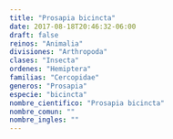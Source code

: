 ```yaml
---
title: "Prosapia bicincta"
date: 2017-08-18T20:46:32-06:00
draft: false
reinos: "Animalia"
divisiones: "Arthropoda"
clases: "Insecta"
ordenes: "Hemiptera"
familias: "Cercopidae"
generos: "Prosapia"
especie: "bicincta"
nombre_cientifico: "Prosapia bicincta"
nombre_comun: ""
nombre_ingles: ""
---
```

